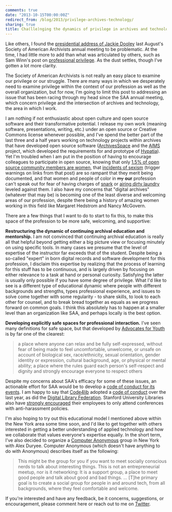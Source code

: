 ```yaml
---
comments: true
date: "2013-10-15T00:00:00Z"
redirect_from: /blog/2013/privilege-archives-technology/
sharing: true
title: Cha(lle)nging the dynamics of privilege in archives and technology
---
```


Like others, I found the [presidential address of Jackie Dooley](http://www2.archivists.org/history/leaders/jackie-m-dooley/2013-saa-presidential-address-by-jackie-dooley) last August's Society of American Archivists annual meeting to be problematic. At the time, I had little more to add than what was articulated by others, such as Sam Winn's post on [professional privilege](http://archivasaurus.wordpress.com/2013/08/16/professional-privilege-a-response-to-the-2013-saa-presidential-address/). As the dust settles, though I've gotten a lot more clarity.

The Society of American Archivists is not really an easy place to examine our privilege or our struggle. There are many ways in which we desperately need to examine privilege within the context of our profession as well as the overall organization, but for now, I'm going to limit this post to addressing an issue that has been racing through my head since the SAA annual meeting, which concern privilege and the intersection of archives and technology, the area in which I work. 

I am nothing if not enthusiastic about open culture and open source software and their transformative potential. I release my own work (meaning software, presentations, writing, etc.) under an open source or Creative Commons license whenever possible, and I've spend the better part of the last three and a half years working on technology projects within archives that have developed open source software ([ArchivesSpace](http://archivesspace.org/) and the [AIMS](http://www.digitalcurationservices.org/aims) project, which developed the requirements for and prototype of [Hypatia](https://wiki.duraspace.org/display/HYPAT/Home)). Yet I'm troubled when I am put in the position of having to encourage colleagues to participate in open source, knowing that only [1.5% of open source community members are women](http://flosspols.org/deliverables/D16HTML/FLOSSPOLS-D16-Gender_Integrated_Report_of_Findings.htm), that [incidents of sexism](http://geekfeminism.org/2009/08/19/why-we-document/) (trigger warnings on links from that post) are so rampant that they merit being documented, and that women and people of color in <s>my</s> **our** profession can't speak out for fear of having charges of [snark](http://gavialib.com/2013/09/silencing-librarianship-and-gender-on-snark-and-tone-arguments/) or [airing dirty laundry](http://gavialib.com/2013/10/silencing-librarianship-and-gender-dirty-laundry-and-its-airing/) leveled against them. I also have my concerns that "digital archives" (whatever that may be) is becoming one of the least diverse and welcoming areas of our profession, despite there being a history of amazing women working in this field like Margaret Hedstrom and Nancy McGovern.

There are a few things that I want to do to start to fix this, to make this space of the profession to be more safe, welcoming, and supportive:

**Restructuring the dynamic of continuing archival education and mentorship.** I am not convinced that continuing archival education is really all that helpful beyond getting either a big picture view or focusing minutely on using specific tools. In many cases we presume that the level of expertise of the instructor far exceeds that of the student. Despite being a so-called "expert" in born digital records and software development for this profession, I disclaim this expertise by realizing that the process of learning for this stuff has to be continuous, and is largely driven by focusing on either relevance to a task at hand or personal curiosity. Satisfying the latter is usually only possible if you have some degree of privilege. What I'd like to see is a different type of educational dynamic where people with different backgrounds and strengths, types professional experience, and issues to solve come together with some regularity - to share skills, to look to each other for counsel, and to break bread together as equals as we progress forward on common goals. I think this absolutely has to happen at a smaller level than an organization like SAA, and perhaps locally is the best option.

**Developing explicitly safe spaces for professional interaction.** I've seen many definitions for safe space, but that developed by [Advocates for Youth](http://www.advocatesforyouth.org/index.php?option=com_content&task=view&id=607&Itemid=177) is by far one of the clearest:

> a place where anyone can relax and be fully self-expressed, without fear of being made to feel uncomfortable, unwelcome, or unsafe on account of biological sex, race/ethnicity, sexual orientation, gender identity or expression, cultural background, age, or physical or mental ability; a place where the rules guard each person's self-respect and dignity and strongly encourage everyone to respect others

Despite my concerns about SAA's efficacy for some of these issues, an actionable effort for SAA would be to develop a [code of conduct for its events](http://geekfeminism.wikia.com/wiki/Event_Guidelines). I am happy to say that [Code4lib](http://code4lib.org) adopted a [code of conduct](https://github.com/code4lib/antiharassment-policy/blob/master/code_of_conduct.md) over the last year, as did the [Digital Library Federation](http://www.diglib.org/about/code-of-conduct/). Stanford University Libraries also have [strongly encouraged](http://library.stanford.edu/news/2013/07/sul-supports-conference-anti-harassment-policies) their employees to only attend conferences with anti-harassment policies.

I'm also hoping to try out this educational model I mentioned above within the New York area some time soon, and I'd like to get together with others interested in getting a better understanding of applied technology and how we collaborate that values everyone's expertise equally. In the short term, I've also decided to organize a [Computer Anonymous](http://computeranonymous.org/) group in New York with Alex Duryee. Computer Anonymous (which doesn't have anything to do with Anonymous) describes itself as the following:

> This might be the group for you if you want to meet socially conscious nerds to talk about interesting things. This is not an entrepreneurial meetup, nor is it networking: It is a support group, a place to meet good people and talk about good and bad things. ... [T]he primary goal is to create a social group for people in and around tech, from all backgrounds, where they feel comfortable and welcome.

If you're interested and have any feedback, be it concerns, suggestions, or encouragement, please comment here or reach out to me on [Twitter](http://twitter.com/anarchivist).